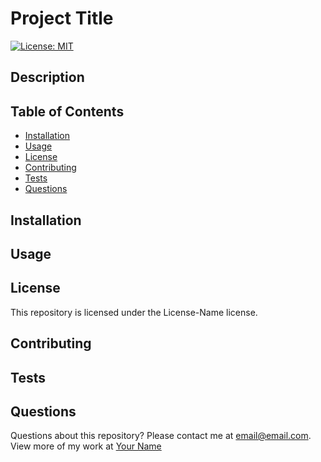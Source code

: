 # Project Title

[![License: MIT](https://img.shields.io/badge/License-MIT-yellow.svg)](https://opensource.org/licenses/MIT)

## Description

## Table of Contents

* [Installation](#installation)
* [Usage](#usage)
* [License](#license)
* [Contributing](#contributing)
* [Tests](#tests)
* [Questions](#questions)

## Installation

## Usage

## License

This repository is licensed under the License-Name license.

## Contributing

## Tests

## Questions

Questions about this repository? Please contact me at [email@email.com](mailto:email@email.com). View more of my work at [Your Name](https://github.com/your-repo) 
